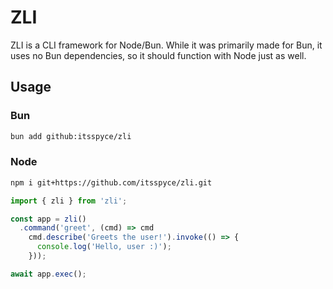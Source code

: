 # ZLI

ZLI is a CLI framework for Node/Bun. While it was primarily made for Bun, it uses no Bun dependencies, so it should function with Node just as well.

## Usage

### Bun

```sh
bun add github:itsspyce/zli
```

### Node

```sh
npm i git+https://github.com/itsspyce/zli.git
```

```js
import { zli } from 'zli';

const app = zli()
  .command('greet', (cmd) => cmd
    cmd.describe('Greets the user!').invoke(() => {
      console.log('Hello, user :)');
    }));

await app.exec();
```
